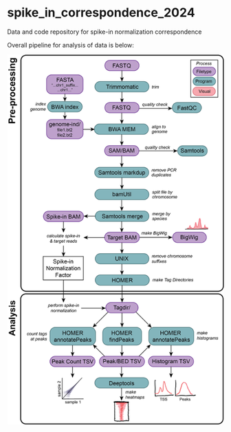 # spike_in_correspondence_2024
Data and code repository for spike-in normalization correspondence

Overall pipeline for analysis of data is below:

![Computational Pipeline Schematic](https://github.com/lapatel22/spike_in_correspondence_2024/blob/main/computational_pipeline_schematic.png)
